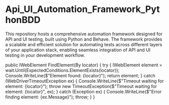 # Api_UI_Automation_Framework_PythonBDD
This repository hosts a comprehensive automation framework designed for API and UI testing, built using Python and Behave. The framework provides a scalable and efficient solution for automating tests across different layers of your application stack, enabling seamless integration of API and UI testing in your development workflow.


  public IWebElement FindElement(By locator)
    {
        try
        {
            IWebElement element = wait.Until(ExpectedConditions.ElementExists(locator));
            Console.WriteLine($"Element found: {locator}");
            return element;
        }
        catch (WebDriverTimeoutException ex)
        {
            Console.WriteLine($"Timeout waiting for element: {locator}");
            throw new TimeoutException($"Timeout waiting for element: {locator}", ex);
        }
        catch (Exception ex)
        {
            Console.WriteLine($"Error finding element: {ex.Message}");
            throw;
        }
    }

